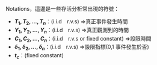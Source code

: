 Notations，這邊是一些存活分析常出現的符號：
- **$T_1,T_2,\ldots,T_n$**：(i.i.d　r.v.s)
$\Rightarrow$真正事件發生時間
- **$Y_1,Y_2,\ldots,Y_n$**：(i.i.d　r.v.s)
$\Rightarrow$真正觀測到的時間
- **$C_1,C_2,\ldots,C_n$**：(i.i.d　r.v.s or fixed constant)
$\Rightarrow$設限時間
- **$\delta_1,\delta_2,\ldots,\delta_n$**：(i.i.d　r.v.s)
$\Rightarrow$設限指標(0,1  事件發生於否)
- **$t_c$**：(fixed constant)